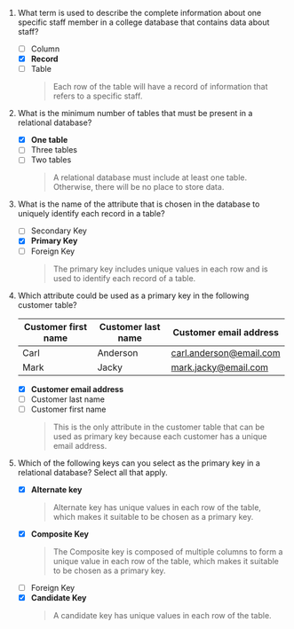 1. What term is used to describe the complete information about one specific staff member in a college database that contains data about staff?
	 - [ ] Column
	 - [x] **Record**
	 - [ ] Table
		> Each row of the table will have a record of information that refers to a specific staff.

2. What is the minimum number of tables that must be present in a relational database?
	 - [x] **One table**
	 - [ ] Three tables
	 - [ ] Two tables
		> A relational database must include at least one table. Otherwise, there will be no place to store data.

3. What is the name of the attribute that is chosen in the database to uniquely identify each record in a table?
	 - [ ] Secondary Key
	 - [x] **Primary Key**
	 - [ ] Foreign Key
		> The primary key includes unique values in each row and is used to identify each record of a table.

4. Which attribute could be used as a primary key in the following customer table?

	| Customer first name | Customer last name | Customer email address  |
	|---------------------|--------------------|-------------------------|
	| Carl                | Anderson           | carl.anderson@email.com |
	| Mark                | Jacky              | mark.jacky@email.com    |
	
	 - [x] **Customer email address**
	 - [ ] Customer last name
	 - [ ] Customer first name
		> This is the only attribute in the customer table that can be used as primary key because each customer has a unique email address.

5. Which of the following keys can you select as the primary key in a relational database? Select all that apply.
	
	 - [x] **Alternate key**
		> Alternate key has unique values in each row of the table, which makes it suitable to be chosen as a primary key.
	 - [x] **Composite Key**
		> The Composite key is composed of multiple columns to form a unique value in each row of the table, which makes it suitable to be chosen as a primary key.
	 - [ ] Foreign Key
	 - [x] **Candidate Key**
		> A candidate key has unique values in each row of the table.

